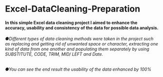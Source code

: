 # Excel-DataCleaning-Preparation

#### In this simple Excel data cleaning project I aimed to enhance the accuracy, usability and consistency of the data for possible data analysis.

###### ●Different types of data cleaning methods were taken in the project such as replacing and getting rid of unwanted space or character, extracting one kind of data from one another and populating them separately by using SUBSTITUTE, CODE, TRIM, MID/ LEFT and Date.
###### ●You can see the end result the usability of the data enhanced by 100%



